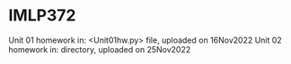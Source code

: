 # IMLP372

Unit 01 homework in: <Unit01hw.py> file, uploaded on 16Nov2022
Unit 02 homework in: <Unit02> directory, uploaded on 25Nov2022
